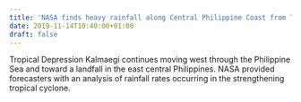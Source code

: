 ```yaml
---
title: 'NASA finds heavy rainfall along Central Philippine Coast from Tropical Depression Kalmaegi'
date: 2019-11-14T10:40:00+01:00
draft: false
---
```


Tropical Depression Kalmaegi continues moving west through the Philippine Sea and toward a landfall in the east central Philippines. NASA provided forecasters with an analysis of rainfall rates occurring in the strengthening tropical cyclone.